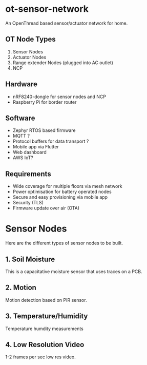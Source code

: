 # ot-sensor-network

An OpenThread based sensor/actuator network for home.

## OT Node Types

1. Sensor Nodes
2. Actuator Nodes
3. Range extender Nodes (plugged into AC outlet)
4. NCP 

## Hardware 

- nRF8240-dongle for sensor nodes and NCP
- Raspberry Pi for border router

## Software

- Zephyr RTOS based firmware
- MQTT ?
- Protocol buffers for data transport ?
- Mobile app via Flutter
- Web dashboard
- AWS IoT?

## Requirements

- Wide coverage for multiple floors via mesh network
- Power optimisation for battery operated nodes
- Secure and easy provisioning via mobile app 
- Security (TLS)
- Firmware update over air (OTA)

# Sensor Nodes

Here are the different types of sensor nodes to be built.

## 1. Soil Moisture  

This is a capacitative moisture sensor that uses traces on a PCB. 

## 2. Motion  

Motion detection based on PIR sensor.

## 3. Temperature/Humidity 

Temperature humdity measurements 

## 4. Low Resolution Video

1-2 frames per sec low res video.



